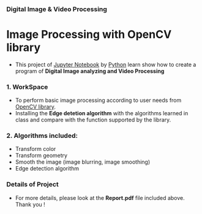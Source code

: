 ### Digital Image & Video Processing
# Image Processing with OpenCV library
- This project of [Jupyter Notebook](https://jupyter.org/) by [Python](https://www.python.org/) learn show how to create a program of **Digital Image analyzing and Video Processing**

### 1. WorkSpace
- To perform basic image processing according to user needs from [OpenCV library](https://opencv.org/).
- Installing the **Edge detetion algorithm** with the algorithms learned in class and compare with the function supported by the library.

### 2. Algorithms included:
- Transform color
- Transform geometry
- Smooth the image (image blurring, image smoothing)
- Edge detection algorithm

### Details of Project
- For more details, please look at the **Report.pdf** file included above. Thank you !
